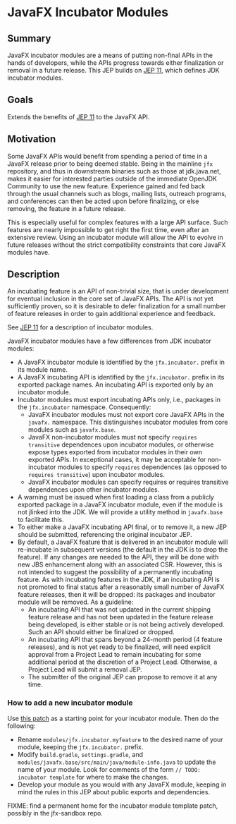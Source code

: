 # JavaFX Incubator Modules

## Summary

JavaFX incubator modules are a means of putting non-final APIs in the hands of developers, while the APIs progress towards either finalization or removal in a future release. This JEP builds on [JEP 11](https://openjdk.org/jeps/11), which defines JDK incubator modules.

## Goals

Extends the benefits of [JEP 11](https://openjdk.org/jeps/11) to the JavaFX API.

## Motivation

Some JavaFX APIs would benefit from spending a period of time in a JavaFX release prior to being deemed stable. Being in the mainline `jfx` repository, and thus in downstream binaries such as those at jdk.java.net, makes it easier for interested parties outside of the immediate OpenJDK Community to use the new feature. Experience gained and fed back through the usual channels such as blogs, mailing lists, outreach programs, and conferences can then be acted upon before finalizing, or else removing, the feature in a future release.

This is especially useful for complex features with a large API surface. Such features are nearly impossible to get right the first time, even after an extensive review. Using an incubator module will allow the API to evolve in future releases without the strict compatibility constraints that core JavaFX modules have.

## Description

An incubating feature is an API of non-trivial size, that is under development for eventual inclusion in the core set of JavaFX APIs. The API is not yet sufficiently proven, so it is desirable to defer finalization for a small number of feature releases in order to gain additional experience and feedback.

See  [JEP 11](https://openjdk.org/jeps/11) for a description of incubator modules.

JavaFX incubator modules have a few differences from JDK incubator modules:

- A JavaFX incubator module is identified by the `jfx.incubator.` prefix in its module name.
- A JavaFX incubating API is identified by the `jfx.incubator.` prefix in its exported package names. An incubating API is exported only by an incubator module.
- Incubator modules must export incubating APIs only, i.e., packages in the `jfx.incubator` namespace. Consequently:
    - JavaFX incubator modules must not export core JavaFX APIs in the `javafx.` namespace. This distinguishes incubator modules from core modules such as `javafx.base`.
    - JavaFX non-incubator modules must not specify `requires transitive` dependences upon incubator modules, or otherwise expose types exported from incubator modules in their own exported APIs. In exceptional cases, it may be acceptable for non-incubator modules to specify `requires` dependences (as opposed to `requires transitive`) upon incubator modules.
    - JavaFX incubator modules can specify requires or requires transitive dependences upon other incubator modules.
- A warning must be issued when first loading a class from a publicly exported package in a JavaFX incubator module, even if the module is not jlinked into the JDK. We will provide a utility method in `javafx.base` to facilitate this.
- To either make a JavaFX incubating API final, or to remove it, a new JEP should be submitted, referencing the original incubator JEP.
- By default, a JavaFX feature that is delivered in an incubator module will re-incubate in subsequent versions (the default in the JDK is to drop the feature). If any changes are needed to the API, they will be done with new JBS enhancement along with an associated CSR. However, this is not intended to suggest the possibility of a permanently incubating feature. As with incubating features in the JDK, if an incubating API is not promoted to final status after a reasonably small number of JavaFX feature releases, then it will be dropped: its packages and incubator module will be removed. As a guideline:
    - An incubating API that was not updated in the current shipping feature release and has not been updated in the feature release being developed, is either stable or is not being actively developed. Such an API should either be finalized or dropped.
    - An incubating API that spans beyond a 24-month period (4 feature releases), and is not yet ready to be finalized, will need explicit approval from a Project Lead to remain incubating for some additional period at the discretion of a Project Lead. Otherwise, a Project Lead will submit a removal JEP.
    - The submitter of the original JEP can propose to remove it at any time.

### How to add a new incubator module

Use [this patch](https://github.com/openjdk/jfx/pull/1375.diff) as a starting point for your incubator module. Then do the following:
- Rename `modules/jfx.incubator.myfeature` to the desired name of your module, keeping the `jfx.incubator.` prefix.
- Modify `build.gradle`, `settings.gradle`, and `modules/javafx.base/src/main/java/module-info.java` to update the name of your module. Look for comments of the form `// TODO: incubator template` for where to make the changes.
- Develop your module as you would with any JavaFX module, keeping in mind the rules in this JEP about public exports and dependencies.

FIXME: find a permanent home for the incubator module template patch, possibly in the jfx-sandbox repo.
